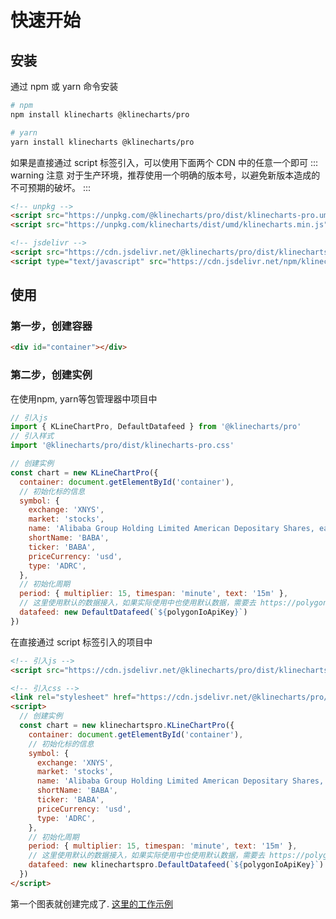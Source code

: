 # 快速开始
## 安装
通过 npm 或 yarn 命令安装 
```bash
# npm
npm install klinecharts @klinecharts/pro

# yarn
yarn install klinecharts @klinecharts/pro
```
如果是直接通过 script 标签引入，可以使用下面两个 CDN 中的任意一个即可
::: warning 注意
对于生产环境，推荐使用一个明确的版本号，以避免新版本造成的不可预期的破坏。
:::

```html
<!-- unpkg -->
<script src="https://unpkg.com/@klinecharts/pro/dist/klinecharts-pro.umd.js"></script>
<script src="https://unpkg.com/klinecharts/dist/umd/klinecharts.min.js"></script>

<!-- jsdelivr -->
<script src="https://cdn.jsdelivr.net/@klinecharts/pro/dist/klinecharts-pro.umd.js"></script>
<script type="text/javascript" src="https://cdn.jsdelivr.net/npm/klinecharts/dist/umd/klinecharts.min.js"></script>
```

## 使用
### 第一步，创建容器
```html
<div id="container"></div>
```
### 第二步，创建实例
在使用npm, yarn等包管理器中项目中
```javascript
// 引入js
import { KLineChartPro, DefaultDatafeed } from '@klinecharts/pro'
// 引入样式
import '@klinecharts/pro/dist/klinecharts-pro.css'

// 创建实例
const chart = new KLineChartPro({
  container: document.getElementById('container'),
  // 初始化标的信息
  symbol: {
    exchange: 'XNYS',
    market: 'stocks',
    name: 'Alibaba Group Holding Limited American Depositary Shares, each represents eight Ordinary Shares',
    shortName: 'BABA',
    ticker: 'BABA',
    priceCurrency: 'usd',
    type: 'ADRC',
  },
  // 初始化周期
  period: { multiplier: 15, timespan: 'minute', text: '15m' },
  // 这里使用默认的数据接入，如果实际使用中也使用默认数据，需要去 https://polygon.io/ 申请 API key
  datafeed: new DefaultDatafeed(`${polygonIoApiKey}`)
})
```

在直接通过 script 标签引入的项目中
```html
<!-- 引入js -->
<script src="https://cdn.jsdelivr.net/@klinecharts/pro/dist/klinecharts-pro.umd.js"></script>

<!-- 引入css -->
<link rel="stylesheet" href="https://cdn.jsdelivr.net/@klinecharts/pro/dist/klinecharts-pro.css"/>
<script>
  // 创建实例
  const chart = new klinechartspro.KLineChartPro({
    container: document.getElementById('container'),
    // 初始化标的信息
    symbol: {
      exchange: 'XNYS',
      market: 'stocks',
      name: 'Alibaba Group Holding Limited American Depositary Shares, each represents eight Ordinary Shares',
      shortName: 'BABA',
      ticker: 'BABA',
      priceCurrency: 'usd',
      type: 'ADRC',
    },
    // 初始化周期
    period: { multiplier: 15, timespan: 'minute', text: '15m' },
    // 这里使用默认的数据接入，如果实际使用中也使用默认数据，需要去 https://polygon.io/ 申请 API key
    datafeed: new klinechartspro.DefaultDatafeed(`${polygonIoApiKey}`)
  })
</script>
```
第一个图表就创建完成了. <a href="https://jsfiddle.net/mawsyh/ct65rysp/20/" target="_blank"> 这里的工作示例 </a>
